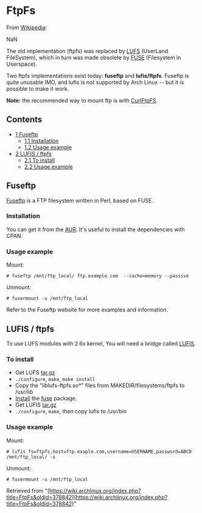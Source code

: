 # FtpFs

From [Wikipedia](http://en.wikipedia.org/wiki/FTPFS):

NaN

The old implementation (ftpfs) was replaced by [LUFS](http://lufs.sourceforge.net/) (UserLand FileSystem), which in turn was made obsolete by [FUSE](http://fuse.sourceforge.net/) (Filesystem in Userspace).

Two ftpfs implementations exist today: **fuseftp** and **lufis/ftpfs**. Fuseftp is quite unusable IMO, and lufis is not supported by Arch Linux -- but it is possible to make it work.

**Note:** the recommended way to mount ftp is with [CurlFtpFS](/index.php/CurlFtpFS "CurlFtpFS").

## Contents

*   [1 Fuseftp](#Fuseftp)
    *   [1.1 Installation](#Installation)
    *   [1.2 Usage example](#Usage_example)
*   [2 LUFIS / ftpfs](#LUFIS_.2F_ftpfs)
    *   [2.1 To install](#To_install)
    *   [2.2 Usage example](#Usage_example_2)

## Fuseftp

[Fuseftp](http://freshmeat.net/projects/fuseftp/) is a FTP filesystem written in Perl, based on FUSE.

### Installation

You can get it from the [AUR](https://aur.archlinux.org/packages.php?do_Details=1&ID=3069). It's useful to install the dependencies with CPAN.

### Usage example

Mount:

```
# fuseftp /mnt/ftp_local/ ftp.example.com  --cache=memory --passive

```

Unmount:

```
# fusermount -u /mnt/ftp_local

```

Refer to the Fuseftp website for more examples and information.

## LUFIS / ftpfs

To use LUFS modules with 2.6x kernel, You will need a bridge called [LUFIS](http://sourceforge.net/project/showfiles.php?group_id=121684&package_id=132803).

### To install

*   Get LUFS [tar.gz](http://prdownloads.sourceforge.net/lufs/lufs-0.9.7.tar.gz?download)
*   `./configure`, `make`, `make install`
*   Copy the "liblufs-ftpfs.so*" files from MAKEDIR/filesystems/ftpfs to /usr/lib
*   [Install](/index.php/Install "Install") the [fuse](https://www.archlinux.org/packages/?name=fuse) package.
*   Get LUFIS [tar.gz](http://prdownloads.sourceforge.net/fuse/lufis-0.3.tar.gz?download)
*   `./configure`, `make`, then copy lufis to /usr/bin

### Usage example

Mount:

```
# lufis fs=ftpfs,host=ftp.exaple.com,username=USERNAME,password=ABCD /mnt/ftp_local/ -s

```

Unmount:

```
# fusermount -u /mnt/ftp_local

```

Retrieved from "[https://wiki.archlinux.org/index.php?title=FtpFs&oldid=378842](https://wiki.archlinux.org/index.php?title=FtpFs&oldid=378842)"